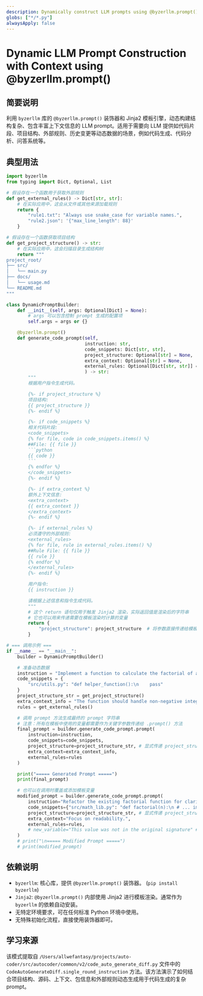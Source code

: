 ```yaml
---
description: Dynamically construct LLM prompts using @byzerllm.prompt() with context.
globs: ["*/*.py"]
alwaysApply: false
---
```


# Dynamic LLM Prompt Construction with Context using @byzerllm.prompt()

## 简要说明
利用 `byzerllm` 库的 `@byzerllm.prompt()` 装饰器和 Jinja2 模板引擎，动态构建结构复杂、包含丰富上下文信息的 LLM prompt。适用于需要向 LLM 提供如代码片段、项目结构、外部规则、历史变更等动态数据的场景，例如代码生成、代码分析、问答系统等。

## 典型用法

```python
import byzerllm
from typing import Dict, Optional, List

# 假设存在一个函数用于获取外部规则
def get_external_rules() -> Dict[str, str]:
    # 在实际应用中，这会从文件或其他来源加载规则
    return {
        "rule1.txt": "Always use snake_case for variable names.",
        "rule2.json": '{"max_line_length": 88}'
    }

# 假设存在一个函数获取项目结构
def get_project_structure() -> str:
    # 在实际应用中，这会扫描目录生成结构树
    return """
project_root/
├── src/
│   └── main.py
├── docs/
│   └── usage.md
└── README.md
"""

class DynamicPromptBuilder:
    def __init__(self, args: Optional[Dict] = None):
        # args 可以包含控制 prompt 生成的配置项
        self.args = args or {}

    @byzerllm.prompt()
    def generate_code_prompt(self,
                             instruction: str,
                             code_snippets: Dict[str, str],
                             project_structure: Optional[str] = None,
                             extra_context: Optional[str] = None,
                             external_rules: Optional[Dict[str, str]] = None
                             ) -> str:
        """
        根据用户指令生成代码。

        {%- if project_structure %}
        项目结构:
        {{ project_structure }}
        {%- endif %}

        {%- if code_snippets %}
        相关代码片段:
        <code_snippets>
        {% for file, code in code_snippets.items() %}
        ##File: {{ file }}
        ```python
        {{ code }}
        ```
        {% endfor %}
        </code_snippets>
        {%- endif %}

        {%- if extra_context %}
        额外上下文信息:
        <extra_context>
        {{ extra_context }}
        </extra_context>
        {%- endif %}

        {%- if external_rules %}
        必须遵守的外部规则:
        <external_rules>
        {% for file, rule in external_rules.items() %}
        ##Rule File: {{ file }}
        {{ rule }}
        {% endfor %}
        </external_rules>
        {%- endif %}

        用户指令:
        {{ instruction }}

        请根据上述信息和指令生成代码。
        """
        # 这个 return 语句仅用于触发 Jinja2 渲染，实际返回值是渲染后的字符串
        # 它也可以用来传递需要在模板渲染时计算的变量
        return {
            "project_structure": project_structure  # 将参数直接传递给模板
        }

# === 调用示例 ===
if __name__ == "__main__":
    builder = DynamicPromptBuilder()

    # 准备动态数据
    instruction = "Implement a function to calculate the factorial of a number."
    code_snippets = {
        "src/utils.py": "def helper_function():\n    pass"
    }
    project_structure_str = get_project_structure()
    extra_context_info = "The function should handle non-negative integers only."
    rules = get_external_rules()

    # 调用 prompt 方法生成最终的 prompt 字符串
    # 注意：所有在模板中使用的变量都需要作为关键字参数传递给 .prompt() 方法
    final_prompt = builder.generate_code_prompt.prompt(
        instruction=instruction,
        code_snippets=code_snippets,
        project_structure=project_structure_str, # 显式传递 project_structure
        extra_context=extra_context_info,
        external_rules=rules
    )

    print("===== Generated Prompt =====")
    print(final_prompt)

    # 也可以在调用时覆盖或添加模板变量
    modified_prompt = builder.generate_code_prompt.prompt(
        instruction="Refactor the existing factorial function for clarity.",
        code_snippets={"src/math_lib.py": "def factorial(n):\n # ... implementation ..."},
        project_structure=project_structure_str, # 显式传递 project_structure
        extra_context="Focus on readability.",
        external_rules=rules,
        # new_variable="This value was not in the original signature" # 可以添加新变量
    )
    # print("\n===== Modified Prompt =====")
    # print(modified_prompt)

```

## 依赖说明
- `byzerllm`: 核心库，提供 `@byzerllm.prompt()` 装饰器。 (`pip install byzerllm`)
- `Jinja2`: `@byzerllm.prompt()` 内部使用 Jinja2 进行模板渲染。通常作为 `byzerllm` 的依赖自动安装。
- 无特定环境要求，可在任何标准 Python 环境中使用。
- 无特殊初始化流程，直接使用装饰器即可。

## 学习来源
该模式提取自 `/Users/allwefantasy/projects/auto-coder/src/autocoder/common/v2/code_auto_generate_diff.py` 文件中的 `CodeAutoGenerateDiff.single_round_instruction` 方法。该方法演示了如何结合项目结构、源码、上下文、包信息和外部规则动态生成用于代码生成的复杂 prompt。